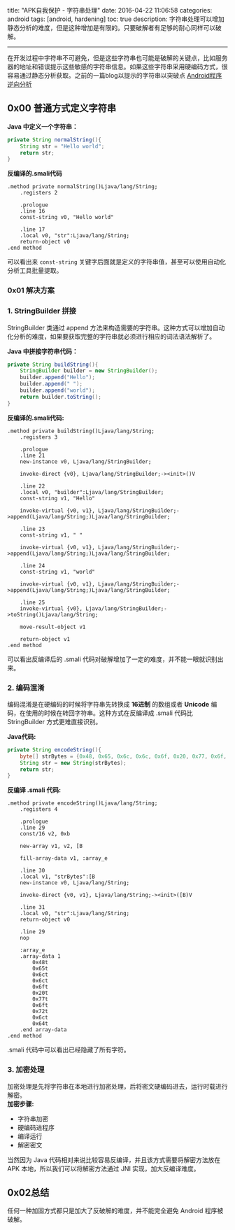 title: "APK自我保护 - 字符串处理"
date: 2016-04-22 11:06:58
categories: android
tags: [android, hardening]
toc: true
description: 字符串处理可以增加静态分析的难度，但是这种增加是有限的。只要破解者有足够的耐心同样可以破解。

---

在开发过程中字符串不可避免，但是这些字符串也可能是破解的关键点，比如服务器的地址和错误提示这些敏感的字符串信息。如果这些字符串采用硬编码方式，很容易通过静态分析获取。之前的一篇blog以提示的字符串以突破点 [Android程序逆向分析](https://gnaixx.github.io/2016/03/06/android-reverse-engineering/)

## 0x00 普通方式定义字符串
**Java 中定义一个字符串：**

```java
private String normalString(){
    String str = "Hello world";
    return str;
}
```

**反编译的.smali代码**

```smali
.method private normalString()Ljava/lang/String;
    .registers 2

    .prologue
    .line 16
    const-string v0, "Hello world"

    .line 17
    .local v0, "str":Ljava/lang/String;
    return-object v0
.end method
```

可以看出来 `const-string` 关键字后面就是定义的字符串值，甚至可以使用自动化分析工具批量提取。

### 0x01 解决方案
### 1. StringBuilder 拼接
StringBuilder 类通过 append 方法来构造需要的字符串。这种方式可以增加自动化分析的难度，如果要获取完整的字符串就必须进行相应的词法语法解析了。
    
**Java 中拼接字符串代码：**

```java
private String buildString(){
    StringBuilder builder = new StringBuilder();
    builder.append("Hello");
    builder.append(" ");
    builder.append("world");
    return builder.toString();
}
```

**反编译的.smali代码:**

```smali
.method private buildString()Ljava/lang/String;
    .registers 3

    .prologue
    .line 21
    new-instance v0, Ljava/lang/StringBuilder;

    invoke-direct {v0}, Ljava/lang/StringBuilder;-><init>()V

    .line 22
    .local v0, "builder":Ljava/lang/StringBuilder;
    const-string v1, "Hello"

    invoke-virtual {v0, v1}, Ljava/lang/StringBuilder;->append(Ljava/lang/String;)Ljava/lang/StringBuilder;

    .line 23
    const-string v1, " "

    invoke-virtual {v0, v1}, Ljava/lang/StringBuilder;->append(Ljava/lang/String;)Ljava/lang/StringBuilder;

    .line 24
    const-string v1, "world"

    invoke-virtual {v0, v1}, Ljava/lang/StringBuilder;->append(Ljava/lang/String;)Ljava/lang/StringBuilder;

    .line 25
    invoke-virtual {v0}, Ljava/lang/StringBuilder;->toString()Ljava/lang/String;

    move-result-object v1

    return-object v1
.end method
```

可以看出反编译后的 .smali 代码对破解增加了一定的难度，并不能一眼就识别出来。

### 2. 编码混淆
编码混淆是在硬编码的时候将字符串先转换成 **16进制** 的数组或者 **Unicode** 编码，在使用的时候在转回字符串。这种方式在反编译成 .smali 代码比 StringBuilder 方式更难直接识别。

**Java代码:**   

```java
private String encodeString(){
    byte[] strBytes = {0x48, 0x65, 0x6c, 0x6c, 0x6f, 0x20, 0x77, 0x6f, 0x72, 0x6c, 0x64};
    String str = new String(strBytes);
    return str;
}
``` 

**反编译 .smali 代码:**

```smali
.method private encodeString()Ljava/lang/String;
    .registers 4

    .prologue
    .line 29
    const/16 v2, 0xb

    new-array v1, v2, [B

    fill-array-data v1, :array_e

    .line 30
    .local v1, "strBytes":[B
    new-instance v0, Ljava/lang/String;

    invoke-direct {v0, v1}, Ljava/lang/String;-><init>([B)V

    .line 31
    .local v0, "str":Ljava/lang/String;
    return-object v0

    .line 29
    nop

    :array_e
    .array-data 1
        0x48t
        0x65t
        0x6ct
        0x6ct
        0x6ft
        0x20t
        0x77t
        0x6ft
        0x72t
        0x6ct
        0x64t
    .end array-data
.end method
```
.smali 代码中可以看出已经隐藏了所有字符。

### 3. 加密处理
加密处理是先将字符串在本地进行加密处理，后将密文硬编码进去，运行时载进行解密。    
**加密步骤:**

- 字符串加密
- 硬编码进程序
- 编译运行
- 解密密文

当然因为 Java 代码相对来说比较容易反编译，并且该方式需要将解密方法放在 APK 本地，所以我们可以将解密方法通过 JNI 实现，加大反编译难度。

## 0x02总结
任何一种加固方式都只是加大了反破解的难度，并不能完全避免 Android 程序被破解。